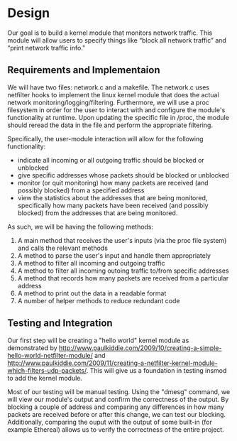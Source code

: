 # Design

Our goal is to build a kernel module that monitors network traffic. This module will allow users to specify things like “block all network traffic” and “print network traffic info." 

## Requirements and Implementaion

We will have two files: network.c and a makefile. The network.c uses netfilter hooks to implement the linux kernel module that does the actual network monitoring/logging/filtering. Furthermore, we will use a proc filesystem in order for the user to interact with and configure the module's functionality at runtime. Upon updating the specific file in /proc, the module should reread the data in the file and perform the appropriate filtering.

Specifically, the user-module interaction will allow for the following functionality:
* indicate all incoming or all outgoing traffic should be blocked or unblocked
* give specific addresses whose packets should be blocked or unblocked
* monitor (or quit monitoring) how many packets are received (and possibly blocked) from a specified address
* view the statistics about the addresses that are being monitored, specifically how many packets have been received (and possibly blocked) from the addresses that are being monitored.

As such, we will be having the following methods:
1. A main method that receives the user's inputs (via the proc file system) and calls the relevant methods
2. A method to parse the user's input and handle them appropriately
3. A method to filter all incoming and outgoing traffic
4. A method to filter all incoming outoing traffic to/from specific addresses
5. A method that records how many packets are received from a particular address
6. A method to print out the data in a readable format
7. A number of helper methods to reduce redundant code

## Testing and Integration

Our first step will be creating a "hello world" kernel module as demonstrated by http://www.paulkiddie.com/2009/10/creating-a-simple-hello-world-netfilter-module/ and http://www.paulkiddie.com/2009/11/creating-a-netfilter-kernel-module-which-filters-udp-packets/. This will give us a foundation in testing insmod to add the kernel module. 

Most of our testing will be manual testing. Using the "dmesg" command, we will view our module's output and confirm the correctness of the output. By blocking a couple of address and comparing any differences in how many packets are received before or after this change, we can test our blocking. Additionally, comparing the ouput with the output of some built-in (for example Ethereal) allows us to verify the correctness of the entire project.
